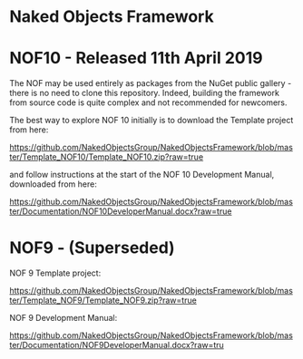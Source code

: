 Naked Objects Framework
=======================

NOF10  -  Released 11th April 2019
===============================

The NOF may be used entirely as packages from the NuGet public gallery - there is no need to clone this repository.  Indeed, building the framework from source code is quite complex and not recommended for newcomers. 

The best way to explore NOF 10 initially is to download the Template project from here:

https://github.com/NakedObjectsGroup/NakedObjectsFramework/blob/master/Template_NOF10/Template_NOF10.zip?raw=true

and follow instructions at the start of the NOF 10 Development Manual, downloaded from here:

https://github.com/NakedObjectsGroup/NakedObjectsFramework/blob/master/Documentation/NOF10DeveloperManual.docx?raw=true

NOF9  -  (Superseded)
===============================

NOF 9 Template project:

https://github.com/NakedObjectsGroup/NakedObjectsFramework/blob/master/Template_NOF9/Template_NOF9.zip?raw=true

NOF 9 Development Manual:

https://github.com/NakedObjectsGroup/NakedObjectsFramework/blob/master/Documentation/NOF9DeveloperManual.docx?raw=tru
